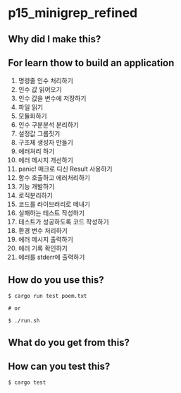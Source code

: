 # p15_minigrep_refined

## Why did I make this?

## For learn thow to build an application

1. 명령줄 인수 처리하기
  1. 인수 값 읽어오기
  2. 인수 값을 변수에 저장하기
2. 파일 읽기
3. 모듈화하기
  1. 인수 구분분석 분리하기
  2. 설정값 그룹짓기
  3. 구조체 생성자 만들기
4. 에러처리 하기
  1. 에러 메시지 개선하기
  2. panic! 매크로 디신 Result 사용하기
  3. 함수 호출하고 에러처리하기
5. 기능 개발하기
  1. 로직분리하기
  2. 코드를 라이브러리로 떼내기
  3. 실패하는 테스트 작성하기
  4. 테스트가 성공하도록 코드 작성하기
6. 환경 변수 처리하기
7. 에러 메시지 출력하기
  1. 에러 기록 확인하기
  2. 에러를 stderr에 출력하기


## How do you use this?

```
$ cargo run test poem.txt

# or

$ ./run.sh
```

## What do you get from this?


## How can you test this?

```
$ cargo test
```